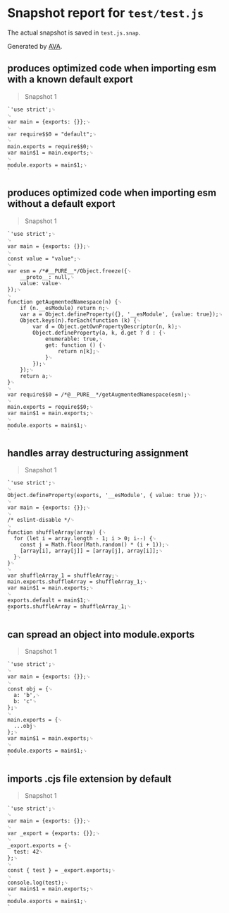 # Snapshot report for `test/test.js`

The actual snapshot is saved in `test.js.snap`.

Generated by [AVA](https://avajs.dev).

## produces optimized code when importing esm with a known default export

> Snapshot 1

    `'use strict';␊
    ␊
    var main = {exports: {}};␊
    ␊
    var require$$0 = "default";␊
    ␊
    main.exports = require$$0;␊
    var main$1 = main.exports;␊
    ␊
    module.exports = main$1;␊
    `

## produces optimized code when importing esm without a default export

> Snapshot 1

    `'use strict';␊
    ␊
    var main = {exports: {}};␊
    ␊
    const value = "value";␊
    ␊
    var esm = /*#__PURE__*/Object.freeze({␊
    	__proto__: null,␊
    	value: value␊
    });␊
    ␊
    function getAugmentedNamespace(n) {␊
    	if (n.__esModule) return n;␊
    	var a = Object.defineProperty({}, '__esModule', {value: true});␊
    	Object.keys(n).forEach(function (k) {␊
    		var d = Object.getOwnPropertyDescriptor(n, k);␊
    		Object.defineProperty(a, k, d.get ? d : {␊
    			enumerable: true,␊
    			get: function () {␊
    				return n[k];␊
    			}␊
    		});␊
    	});␊
    	return a;␊
    }␊
    ␊
    var require$$0 = /*@__PURE__*/getAugmentedNamespace(esm);␊
    ␊
    main.exports = require$$0;␊
    var main$1 = main.exports;␊
    ␊
    module.exports = main$1;␊
    `

## handles array destructuring assignment

> Snapshot 1

    `'use strict';␊
    ␊
    Object.defineProperty(exports, '__esModule', { value: true });␊
    ␊
    var main = {exports: {}};␊
    ␊
    /* eslint-disable */␊
    ␊
    function shuffleArray(array) {␊
      for (let i = array.length - 1; i > 0; i--) {␊
        const j = Math.floor(Math.random() * (i + 1));␊
        [array[i], array[j]] = [array[j], array[i]];␊
      }␊
    }␊
    ␊
    var shuffleArray_1 = shuffleArray;␊
    main.exports.shuffleArray = shuffleArray_1;␊
    var main$1 = main.exports;␊
    ␊
    exports.default = main$1;␊
    exports.shuffleArray = shuffleArray_1;␊
    `

## can spread an object into module.exports

> Snapshot 1

    `'use strict';␊
    ␊
    var main = {exports: {}};␊
    ␊
    const obj = {␊
      a: 'b',␊
      b: 'c'␊
    };␊
    ␊
    main.exports = {␊
      ...obj␊
    };␊
    var main$1 = main.exports;␊
    ␊
    module.exports = main$1;␊
    `

## imports .cjs file extension by default

> Snapshot 1

    `'use strict';␊
    ␊
    var main = {exports: {}};␊
    ␊
    var _export = {exports: {}};␊
    ␊
    _export.exports = {␊
      test: 42␊
    };␊
    ␊
    const { test } = _export.exports;␊
    ␊
    console.log(test);␊
    var main$1 = main.exports;␊
    ␊
    module.exports = main$1;␊
    `
